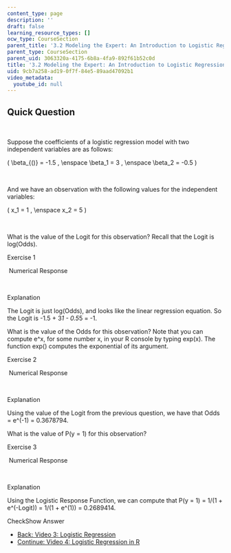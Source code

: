 ```yaml
---
content_type: page
description: ''
draft: false
learning_resource_types: []
ocw_type: CourseSection
parent_title: '3.2 Modeling the Expert: An Introduction to Logistic Regression'
parent_type: CourseSection
parent_uid: 3063320a-4175-6b8a-4fa9-892f61b52c0d
title: '3.2 Modeling the Expert: An Introduction to Logistic Regression'
uid: 9cb7a258-ad19-0f7f-84e5-89aad47092b1
video_metadata:
  youtube_id: null
---
```

## Quick Question

 

Suppose the coefficients of a logistic regression model with two independent variables are as follows:

( \\beta\_{()} = -1.5 , \\enspace \\beta\_1 = 3 , \\enspace \\beta\_2 = -0.5 )

 

And we have an observation with the following values for the independent variables:

( x\_1 = 1 , \\enspace x\_2 = 5 )

 

What is the value of the Logit for this observation? Recall that the Logit is log(Odds).

Exercise 1

&nbsp;Numerical Response&nbsp;

 

Explanation

The Logit is just log(Odds), and looks like the linear regression equation. So the Logit is -1.5 + 3*1 - 0.5*5 = -1.

What is the value of the Odds for this observation? Note that you can compute e^x, for some number x, in your R console by typing exp(x). The function exp() computes the exponential of its argument.

Exercise 2

&nbsp;Numerical Response&nbsp;

 

Explanation

Using the value of the Logit from the previous question, we have that Odds = e^(-1) = 0.3678794.

What is the value of P(y = 1) for this observation?

Exercise 3

&nbsp;Numerical Response&nbsp;

 

Explanation

Using the Logistic Response Function, we can compute that P(y = 1) = 1/(1 + e^(-Logit)) = 1/(1 + e^(1)) = 0.2689414.

CheckShow Answer

- [Back: Video 3: Logistic Regression](./resolveuid/8099bebbd4e81ce09baa3ede1f3ec357)
- [Continue: Video 4: Logistic Regression in R](./resolveuid/8fc17cbb03cdce23b5880c21e7dc33e8)